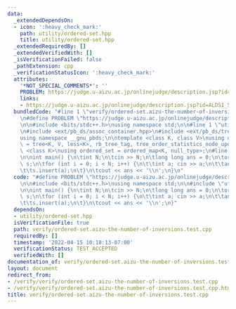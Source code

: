 ```yaml
---
data:
  _extendedDependsOn:
  - icon: ':heavy_check_mark:'
    path: utility/ordered-set.hpp
    title: utility/ordered-set.hpp
  _extendedRequiredBy: []
  _extendedVerifiedWith: []
  _isVerificationFailed: false
  _pathExtension: cpp
  _verificationStatusIcon: ':heavy_check_mark:'
  attributes:
    '*NOT_SPECIAL_COMMENTS*': ''
    PROBLEM: https://judge.u-aizu.ac.jp/onlinejudge/description.jsp?id=ALDS1_5_D
    links:
    - https://judge.u-aizu.ac.jp/onlinejudge/description.jsp?id=ALDS1_5_D
  bundledCode: "#line 1 \"verify/ordered-set.aizu-the-number-of-inversions.test.cpp\"\
    \n#define PROBLEM \"https://judge.u-aizu.ac.jp/onlinejudge/description.jsp?id=ALDS1_5_D\"\
    \n\n#include <bits/stdc++.h>\nusing namespace std;\n\n#line 1 \"utility/ordered-set.hpp\"\
    \n#include <ext/pb_ds/assoc_container.hpp>\n#include <ext/pb_ds/tree_policy.hpp>\n\
    using namespace __gnu_pbds;\n\ntemplate <class K, class V>\nusing ordered_map\
    \ = tree<K, V, less<K>, rb_tree_tag, tree_order_statistics_node_update>;\n\ntemplate\
    \ <class K>\nusing ordered_set = ordered_map<K, null_type>;\n#line 7 \"verify/ordered-set.aizu-the-number-of-inversions.test.cpp\"\
    \n\nint main() {\n\tint N;\n\tcin >> N;\n\tlong long ans = 0;\n\tordered_set<int>\
    \ s;\n\tfor (int i = 0; i < N; i++) {\n\t\tint a; cin >> a;\n\t\tans += i - s.order_of_key(a);\n\
    \t\ts.insert(a);\n\t}\n\tcout << ans << '\\n';\n}\n"
  code: "#define PROBLEM \"https://judge.u-aizu.ac.jp/onlinejudge/description.jsp?id=ALDS1_5_D\"\
    \n\n#include <bits/stdc++.h>\nusing namespace std;\n\n#include \"utility/ordered-set.hpp\"\
    \n\nint main() {\n\tint N;\n\tcin >> N;\n\tlong long ans = 0;\n\tordered_set<int>\
    \ s;\n\tfor (int i = 0; i < N; i++) {\n\t\tint a; cin >> a;\n\t\tans += i - s.order_of_key(a);\n\
    \t\ts.insert(a);\n\t}\n\tcout << ans << '\\n';\n}"
  dependsOn:
  - utility/ordered-set.hpp
  isVerificationFile: true
  path: verify/ordered-set.aizu-the-number-of-inversions.test.cpp
  requiredBy: []
  timestamp: '2022-04-15 10:18:13-07:00'
  verificationStatus: TEST_ACCEPTED
  verifiedWith: []
documentation_of: verify/ordered-set.aizu-the-number-of-inversions.test.cpp
layout: document
redirect_from:
- /verify/verify/ordered-set.aizu-the-number-of-inversions.test.cpp
- /verify/verify/ordered-set.aizu-the-number-of-inversions.test.cpp.html
title: verify/ordered-set.aizu-the-number-of-inversions.test.cpp
---
```


